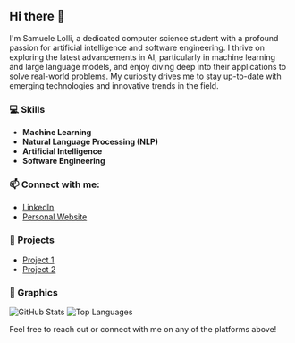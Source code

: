 ## Hi there 👋

I'm Samuele Lolli, a dedicated computer science student with a profound passion for artificial intelligence and software engineering. I thrive on exploring the latest advancements in AI, particularly in machine learning and large language models, and enjoy diving deep into their applications to solve real-world problems. My curiosity drives me to stay up-to-date with emerging technologies and innovative trends in the field.

### 💻 Skills
- **Machine Learning**
- **Natural Language Processing (NLP)**
- **Artificial Intelligence**
- **Software Engineering**

### 📫 Connect with me:
- [LinkedIn](https://www.linkedin.com/in/samuele-lolli/)
- [Personal Website](https://samuele-lolli.vercel.app/)

### 🌟 Projects
- [Project 1](#)
- [Project 2](#)

### 🎨 Graphics
![GitHub Stats](https://github-readme-stats.vercel.app/api?username=samuele-lolli&show_icons=true&theme=radical)
![Top Languages](https://github-readme-stats.vercel.app/api/top-langs/?username=samuele-lolli&layout=compact&theme=radical)

Feel free to reach out or connect with me on any of the platforms above!

